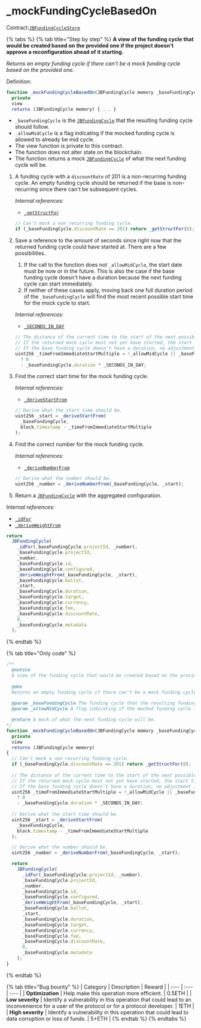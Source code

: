 # \_mockFundingCycleBasedOn

Contract:[`JBFundingCycleStore`](../)​

{% tabs %}
{% tab title="Step by step" %}
**A view of the funding cycle that would be created based on the provided one if the project doesn't approve a reconfiguration ahead of it starting.**  
  
_Returns an empty funding cycle if there can't be a mock funding cycle based on the provided one._

Definition:

```javascript
function _mockFundingCycleBasedOn(JBFundingCycle memory _baseFundingCycle, bool _allowMidCycle)
  private
  view
  returns (JBFundingCycle memory) { ... }
```

* `_baseFundingCycle` is the [`JBFundingCycle`](../../../data-structures/jbfundingcycle.md) that the resulting funding cycle should follow.
* `_allowMidCycle` is a flag indicating if the mocked funding cycle is allowed to already be mid cycle.
* The view function is private to this contract.
* The function does not alter state on the blockchain.
* The function returns a mock [`JBFundingCycle`](../../../data-structures/jbfundingcycle.md) of what the next funding cycle will be.

1. A funding cycle with a `discountRate` of 201 is a non-recurring funding cycle. An empty funding cycle should be returned if the base is non-recurring since there can't be subsequent cycles.  


   _Internal references:_

   * [`_getStructFor`](_getstructfor.md)

   ```javascript
   // Can't mock a non recurring funding cycle.
   if (_baseFundingCycle.discountRate == 201) return _getStructFor(0);
   ```

2. Save a reference to the amount of seconds since right now that the returned funding cycle could have started at. There are a few possibilities.  
 

   1. If the call to the function does not `_allowMidCycle`, the start date must be now or in the future. This is also the case if the base funding cycle doesn't have a duration because the next funding cycle can start immediately. 
   2. If neither of these cases apply, moving back one full duration period of the `_baseFundingCycle` will find the most recent possible start time for the mock cycle to start.  

   _Internal references:_

   * [`_SECONDS_IN_DAY`](../properties/_seconds_in_day.md)

   ```javascript
   // The distance of the current time to the start of the next possible funding cycle.
   // If the returned mock cycle must not yet have started, the start time of the mock must be in the future so no need to adjust backwards.
   // If the base funding cycle doesn't have a duration, no adjustment is necessary because the next cycle can start immediately.
   uint256 _timeFromImmediateStartMultiple = !_allowMidCycle || _baseFundingCycle.duration == 0
     ? 0
     : _baseFundingCycle.duration * _SECONDS_IN_DAY;
   ```

3. Find the correct start time for the mock funding cycle.  


   _Internal references:_

   * [`_deriveStartFrom`](_derivestartfrom.md)

   ```javascript
   // Derive what the start time should be.
   uint256 _start = _deriveStartFrom(
     _baseFundingCycle,
     block.timestamp - _timeFromImmediateStartMultiple
   );
   ```

4. Find the correct number for the mock funding cycle.  


   _Internal references:_

   * [`_deriveNumberFrom`](_derivenumberfrom.md)

   ```javascript
   // Derive what the number should be.
   uint256 _number = _deriveNumberFrom(_baseFundingCycle, _start);
   ```

5.  Return a [`JBFundingCycle`](../../../data-structures/jbfundingcycle.md) with the aggregated configuration.  


   _Internal references:_

   * [`_idFor`](_idfor.md)
   * [`_deriveWeightFrom`](_deriveweightfrom.md)

   ```javascript
   return
     JBFundingCycle(
       _idFor(_baseFundingCycle.projectId, _number),
       _baseFundingCycle.projectId,
       _number,
       _baseFundingCycle.id,
       _baseFundingCycle.configured,
       _deriveWeightFrom(_baseFundingCycle, _start),
       _baseFundingCycle.ballot,
       _start,
       _baseFundingCycle.duration,
       _baseFundingCycle.target,
       _baseFundingCycle.currency,
       _baseFundingCycle.fee,
       _baseFundingCycle.discountRate,
       0,
       _baseFundingCycle.metadata
     );
   ```
{% endtab %}

{% tab title="Only code" %}
```javascript
/** 
  @notice 
  A view of the funding cycle that would be created based on the provided one if the project doesn't make a reconfiguration.
 
  @dev
  Returns an empty funding cycle if there can't be a mock funding cycle based on the provided one.
  
  @param _baseFundingCycle The funding cycle that the resulting funding cycle should follow.
  @param _allowMidCycle A flag indicating if the mocked funding cycle is allowed to already be mid cycle.

  @return A mock of what the next funding cycle will be.
*/
function _mockFundingCycleBasedOn(JBFundingCycle memory _baseFundingCycle, bool _allowMidCycle)
  private
  view
  returns (JBFundingCycle memory)
{
  // Can't mock a non recurring funding cycle.
  if (_baseFundingCycle.discountRate == 201) return _getStructFor(0);
    
  // The distance of the current time to the start of the next possible funding cycle.
  // If the returned mock cycle must not yet have started, the start time of the mock must be in the future so no need to adjust backwards.
  // If the base funding cycle doesn't have a duration, no adjustment is necessary because the next cycle can start immediately.
  uint256 _timeFromImmediateStartMultiple = !_allowMidCycle || _baseFundingCycle.duration == 0
    ? 0
    : _baseFundingCycle.duration * _SECONDS_IN_DAY;
    
  // Derive what the start time should be.
  uint256 _start = _deriveStartFrom(
    _baseFundingCycle,
    block.timestamp - _timeFromImmediateStartMultiple
  );

  // Derive what the number should be.
  uint256 _number = _deriveNumberFrom(_baseFundingCycle, _start);

  return
    JBFundingCycle(
      _idFor(_baseFundingCycle.projectId, _number),
      _baseFundingCycle.projectId,
      _number,
      _baseFundingCycle.id,
      _baseFundingCycle.configured,
      _deriveWeightFrom(_baseFundingCycle, _start),
      _baseFundingCycle.ballot,
      _start,
      _baseFundingCycle.duration,
      _baseFundingCycle.target,
      _baseFundingCycle.currency,
      _baseFundingCycle.fee,
      _baseFundingCycle.discountRate,
      0,
      _baseFundingCycle.metadata
    );
}
```
{% endtab %}

{% tab title="Bug bounty" %}
| Category | Description | Reward |
| :--- | :--- | :--- |
| **Optimization** | Help make this operation more efficient. | 0.5ETH |
| **Low severity** | Identify a vulnerability in this operation that could lead to an inconvenience for a user of the protocol or for a protocol developer. | 1ETH |
| **High severity** | Identify a vulnerability in this operation that could lead to data corruption or loss of funds. | 5+ETH |
{% endtab %}
{% endtabs %}



